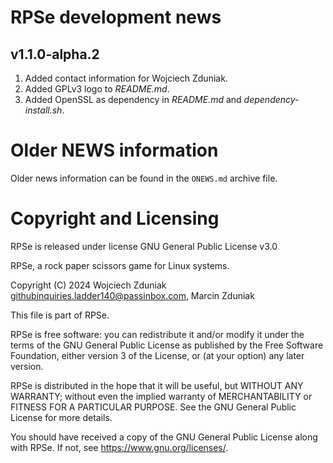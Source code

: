 # RPSe development news #

## v1.1.0-alpha.2 ##
1. Added contact information for Wojciech Zduniak.
2. Added GPLv3 logo to *README.md*.
3. Added OpenSSL as dependency in *README.md* and *dependency-install.sh*.

# Older NEWS information #
Older news information can be found in the ```ONEWS.md``` archive file.

# Copyright and Licensing #

RPSe is released under license GNU General Public License v3.0

RPSe, a rock paper scissors game for Linux systems.

Copyright (C) 2024 Wojciech Zduniak <githubinquiries.ladder140@passinbox.com>, Marcin Zduniak

This file is part of RPSe.

RPSe is free software: you can redistribute it and/or modify it under the terms of the GNU General Public License as published by the Free Software Foundation, either version 3 of the License, or (at your option) any later version.

RPSe is distributed in the hope that it will be useful, but WITHOUT ANY WARRANTY; without even the implied warranty of MERCHANTABILITY or FITNESS FOR A PARTICULAR PURPOSE. See the GNU General Public License for more details.

You should have received a copy of the GNU General Public License along with RPSe. If not, see <https://www.gnu.org/licenses/>.
